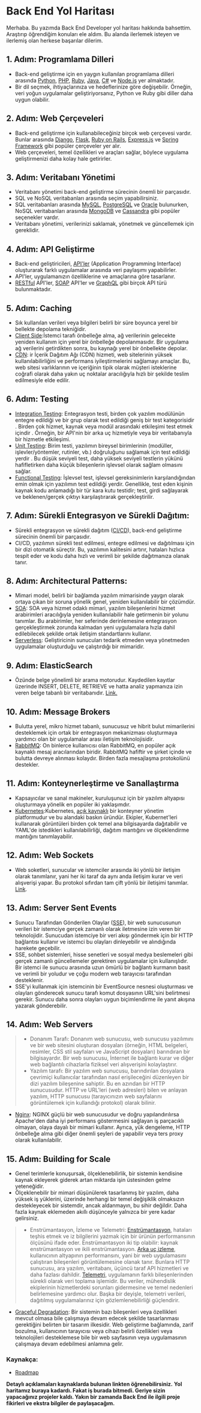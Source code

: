 # **Back End Yol Haritası**
Merhaba. Bu yazımda Back End Developer yol haritası hakkında bahsettim. Araştırıp öğrendiğim konuları ele aldım. Bu alanda ilerlemek isteyen ve ilerlemiş olan herkese başarılar dilerim.

## **1. Adım: Programlama Dilleri** 
* Back-end geliştirme için en yaygın kullanılan programlama dilleri arasında [Python](https://www.freecodecamp.org/news/how-to-learn-python/), [PHP](https://www.w3schools.com/php/), [Ruby](https://www.codecademy.com/learn/learn-ruby), [Java](https://www.codecademy.com/learn/learn-java), [C#](https://learn.microsoft.com/en-us/training/paths/get-started-c-sharp-part-1/?WT.mc_id=dotnet-35129-website) ve [Node.js](https://www.w3schools.com/nodejs/) yer almaktadır. 
* Bir dil seçmek, ihtiyaçlarınıza ve hedeflerinize göre değişebilir. Örneğin, veri yoğun uygulamalar geliştiriyorsanız, Python ve Ruby gibi diller daha uygun olabilir.

## **2. Adım: Web Çerçeveleri** 
* Back-end geliştirme için kullanabileceğiniz birçok web çerçevesi vardır. Bunlar arasında [Django](https://www.w3schools.com/django/), [Flask](https://www.tutorialspoint.com/flask/index.htm), [Ruby on Rails](https://www.jetbrains.com/ruby/promo/?source=google&medium=cpc&campaign=18219527220&term=ruby%20on%20rails%20programming&content=619457263645&gad=1&gclid=Cj0KCQjwxYOiBhC9ARIsANiEIfatgVLEZk0DFR3yE1yA6FeZUSDo_7sMM8h3fS2xd4lU--oGK-cL8awaAuwuEALw_wcB), [Express.js](https://www.javatpoint.com/expressjs-tutorial) ve [Spring Framework](https://www.tutorialspoint.com/spring/index.htm) gibi popüler çerçeveler yer alır. 
* Web çerçeveleri, temel özellikleri ve araçları sağlar, böylece uygulama geliştirmenizi daha kolay hale getirirler.

## **3. Adım: Veritabanı Yönetimi**
* Veritabanı yönetimi back-end geliştirme sürecinin önemli bir parçasıdır. 
* SQL ve NoSQL veritabanları arasında seçim yapabilirsiniz. 
* SQL veritabanları arasında [MySQL](https://www.w3schools.com/mySQl/default.asp), [PostgreSQL](https://www.postgresqltutorial.com/) ve [Oracle](https://www.oracle.com/database/) bulunurken, NoSQL veritabanları arasında [MongoDB](https://www.mongodb.com/docs/) ve [Cassandra](https://cassandra.apache.org/_/index.html) gibi popüler seçenekler vardır.
* Veritabanı yönetimi, verilerinizi saklamak, yönetmek ve güncellemek için gereklidir.

## **4. Adım: API Geliştirme**
* Back-end geliştiricileri, [API'ler](https://aws.amazon.com/tr/what-is/api/) (Application Programming Interface) oluşturarak farklı uygulamalar arasında veri paylaşımı yapabilirler. 
* API'ler, uygulamanızın özelliklerine ve amaçlarına göre tasarlanır.
* [RESTful](https://restfulapi.net/) API'ler, [SOAP](https://www.tutorialspoint.com/soap/index.htm) API'ler ve [GraphQL](https://graphql.org/) gibi birçok API türü bulunmaktadır.


## **5. Adım: Caching**
* Sık kullanılan verileri veya bilgileri belirli bir süre boyunca yerel bir bellekte depolama tekniğidir.
* [Client Side](https://www.youtube.com/watch?v=HiBDZgTNpXY):İstemci tarafı önbelleğe alma, ağ verilerinin gelecekte yeniden kullanım için yerel bir önbelleğe depolanmasıdır. Bir uygulama ağ verilerini getirdikten sonra, bu kaynağı yerel bir önbellekte depolar.
* [CDN](https://www.cloudflare.com/en-ca/learning/cdn/what-is-a-cdn/): ir İçerik Dağıtım Ağı (CDN) hizmeti, web sitelerinin yüksek kullanılabilirliğini ve performans iyileştirmelerini sağlamayı amaçlar. Bu, web sitesi varlıklarının ve içeriğinin tipik olarak müşteri isteklerine coğrafi olarak daha yakın uç noktalar aracılığıyla hızlı bir şekilde teslim edilmesiyle elde edilir.

## **6. Adım: Testing**
* [Integration Testing](https://www.guru99.com/integration-testing.html): Entegrasyon testi, birden çok yazılım modülünün entegre edildiği ve bir grup olarak test edildiği geniş bir test kategorisidir . Birden çok hizmet, kaynak veya modül arasındaki etkileşimi test etmek içindir . Örneğin, bir API'nin bir arka uç hizmetiyle veya bir veritabanıyla bir hizmetle etkileşimi.
* [Unit Testing](https://www.guru99.com/unit-testing-guide.html): Birim testi, yazılımın bireysel birimlerinin (modüller, işlevler/yöntemler, rutinler, vb.) doğruluğunu sağlamak için test edildiği yerdir . Bu düşük seviyeli test, daha yüksek seviyeli testlerin yükünü hafifletirken daha küçük bileşenlerin işlevsel olarak sağlam olmasını sağlar.
* [Functional Testing](https://www.guru99.com/functional-testing.html): İşlevsel test, işlevsel gereksinimlerin karşılandığından emin olmak için yazılımın test edildiği yerdir. Genellikle, test eden kişinin kaynak kodu anlamadığı bir tür kara kutu testidir; test, girdi sağlayarak ve beklenen/gerçek çıktıyı karşılaştırarak gerçekleştirilir.

## **7. Adım: Sürekli Entegrasyon ve Sürekli Dağıtım:**
* Sürekli entegrasyon ve sürekli dağıtım ([CI/CD](https://talentgrid.io/tr/ci-cd-nedir-en-iyi-ci-cd-araclari/)), back-end geliştirme sürecinin önemli bir parçasıdır.
* CI/CD, yazılımın sürekli test edilmesi, entegre edilmesi ve dağıtılması için bir dizi otomatik süreçtir. Bu, yazılımın kalitesini artırır, hataları hızlıca tespit eder ve kodu daha hızlı ve verimli bir şekilde dağıtmanıza olanak tanır.

## **8. Adım: Architectural Patterns:**
* Mimari model, belirli bir bağlamda yazılım mimarisinde yaygın olarak ortaya çıkan bir soruna yönelik genel, yeniden kullanılabilir bir çözümdür.
* [SOA](http://docs.oasis-open.org/soa-rm/soa-ra/v1.0/soa-ra.html): SOA veya hizmet odaklı mimari, yazılım bileşenlerini hizmet arabirimleri aracılığıyla yeniden kullanılabilir hale getirmenin bir yolunu tanımlar. Bu arabirimler, her seferinde derinlemesine entegrasyon gerçekleştirmek zorunda kalmadan yeni uygulamalara hızla dahil edilebilecek şekilde ortak iletişim standartlarını kullanır.
* [Serverless](https://www.ibm.com/topics/serverless): Geliştiricinin sunucuları tedarik etmeden veya yönetmeden uygulamalar oluşturduğu ve çalıştırdığı bir mimaridir.

## **9. Adım: ElasticSearch**
* Özünde belge yönelimli bir arama motorudur. Kaydedilen kayıtlar üzerinde INSERT, DELETE, RETRIEVE ve hatta analiz yapmanıza izin veren belge tabanlı bir veritabanıdır. [Link.](https://www.elastic.co/elasticsearch/)

## **10. Adım: Message Brokers**
* Bulutta yerel, mikro hizmet tabanlı, sunucusuz ve hibrit bulut mimarilerini desteklemek için ortak bir entegrasyon mekanizması oluşturmaya yardımcı olan bir uygulamalar arası iletişim teknolojisidir.
* [RabbitMQ](https://www.rabbitmq.com/getstarted.html): On binlerce kullanıcısı olan RabbitMQ, en popüler açık kaynaklı mesaj aracılarından biridir. RabbitMQ hafiftir ve şirket içinde ve bulutta devreye alınması kolaydır. Birden fazla mesajlaşma protokolünü destekler.

## **11. Adım: Konteynerleştirme ve Sanallaştırma** 
* Kapsayıcılar ve sanal makineler, kuruluşunuz için bir yazılım altyapısı oluşturmaya yönelik en popüler iki yaklaşımdır.
* [Kubernetes](https://kubernetes.io/docs/home/):Kubernetes, [açık kaynaklı](https://github.com/kubernetes/kubernetes) bir konteyner yönetim platformudur ve bu alandaki baskın üründür. Ekipler, Kubernet'leri kullanarak görüntüleri birden çok temel ana bilgisayarda dağıtabilir ve YAML'de istedikleri kullanılabilirliği, dağıtım mantığını ve ölçeklendirme mantığını tanımlayabilir.

## **12. Adım: Web Sockets**
* Web soketleri, sunucular ve istemciler arasında iki yönlü bir iletişim olarak tanımlanır, yani her iki taraf da aynı anda iletişim kurar ve veri alışverişi yapar. Bu protokol sıfırdan tam çift yönlü bir iletişimi tanımlar. [Link](https://www.youtube.com/watch?v=8ARodQ4Wlf4).

## **13. Adım: Server Sent Events**
* Sunucu Tarafından Gönderilen Olaylar ([SSE](https://developer.mozilla.org/en-US/docs/Web/API/Server-sent_events)), bir web sunucusunun verileri bir istemciye gerçek zamanlı olarak iletmesine izin veren bir teknolojidir. Sunucudan istemciye bir veri akışı göndermek için bir HTTP bağlantısı kullanır ve istemci bu olayları dinleyebilir ve alındığında harekete geçebilir.
* SSE, sohbet sistemleri, hisse senetleri ve sosyal medya beslemeleri gibi gerçek zamanlı güncellemeler gerektiren uygulamalar için kullanışlıdır. Bir istemci ile sunucu arasında uzun ömürlü bir bağlantı kurmanın basit ve verimli bir yoludur ve çoğu modern web tarayıcısı tarafından desteklenir.
* SSE'yi kullanmak için istemcinin bir EventSource nesnesi oluşturması ve olayları gönderecek sunucu tarafı komut dosyasının URL'sini belirtmesi gerekir. Sunucu daha sonra olayları uygun biçimlendirme ile yanıt akışına yazarak gönderebilir.

## **14. Adım: Web Servers**
> * Donanım Tarafı: Donanım web sunucusu, web sunucusu yazılımını ve bir web sitesini oluşturan dosyaları (örneğin, HTML belgeleri, resimler, CSS stil sayfaları ve JavaScript dosyaları) barındıran bir bilgisayardır. Bir web sunucusu, İnternet ile bağlantı kurar ve diğer web bağlantılı cihazlarla fiziksel veri alışverişini kolaylaştırır.
> * Yazılım tarafı: Bir yazılım web sunucusu, barındırılan dosyalara çevrimiçi kullanıcılar tarafından nasıl erişileceğini düzenleyen bir dizi yazılım bileşenine sahiptir. Bu en azından bir HTTP sunucusudur. HTTP ve URL'leri (web adresleri) bilen ve anlayan yazılım, HTTP sunucusu (tarayıcınızın web sayfalarını görüntülemek için kullandığı protokol) olarak bilinir.
* [Nginx](https://nginx.org/): NGINX güçlü bir web sunucusudur ve doğru yapılandırılırsa Apache'den daha iyi performans göstermesini sağlayan iş parçacıklı olmayan, olaya dayalı bir mimari kullanır. Ayrıca, yük dengeleme, HTTP önbelleğe alma gibi diğer önemli şeyleri de yapabilir veya ters proxy olarak kullanılabilir.


## **15. Adım: Building for Scale**
* Genel terimlerle konuşursak, ölçeklenebilirlik, bir sistemin kendisine kaynak ekleyerek giderek artan miktarda işin üstesinden gelme yeteneğidir.
* Ölçeklenebilir bir mimari düşünülerek tasarlanmış bir yazılım, daha yüksek iş yüklerini, üzerinde herhangi bir temel değişiklik olmaksızın destekleyecek bir sistemdir, ancak aldanmayın, bu sihir değildir. Daha fazla kaynak eklemeden akıllı düşünceyle yalnızca bir yere kadar gelirsiniz.
> * Enstrümantasyon, İzleme ve Telemetri: 
> [Enstrümantasyon](https://en.wikipedia.org/wiki/Instrumentation_(computer_programming)), hataları teşhis etmek ve iz bilgilerini yazmak için bir ürünün performansının ölçüsünü ifade eder. Enstrümantasyon iki tip olabilir: kaynak enstrümantasyon ve ikili enstrümantasyon.
> [Arka uç izleme](https://www.yottaa.com/performance-monitoring-backend-vs-front-end-solutions/), kullanıcının altyapının performansını, yani bir web uygulamasını çalıştıran bileşenleri görüntülemesine olanak tanır. Bunlara HTTP sunucusu, ara yazılım, veritabanı, üçüncü taraf API hizmetleri ve daha fazlası dahildir.
> [Telemetri](https://www.sumologic.com/glossary/telemetry/), uygulamanın farklı bileşenlerinden sürekli olarak veri toplama işlemidir. Bu veriler, mühendislik ekiplerinin hizmetlerdeki sorunları gidermesine ve temel nedenleri belirlemesine yardımcı olur. Başka bir deyişle, telemetri verileri, dağıtılmış uygulamalarınız için gözlemlenebilirliği güçlendirir.

* [Graceful Degradation](https://newrelic.com/blog/best-practices/design-software-for-graceful-degradation): Bir sistemin bazı bileşenleri veya özellikleri mevcut olmasa bile çalışmaya devam edecek şekilde tasarlanması gerektiğini belirten bir tasarım ilkesidir. Web geliştirme bağlamında, zarif bozulma, kullanıcının tarayıcısı veya cihazı belirli özellikleri veya teknolojileri desteklemese bile bir web sayfasının veya uygulamasının çalışmaya devam edebilmesi anlamına gelir.


### **Kaynakça:**
* [Roadmap](https://roadmap.sh/backend)

**Detaylı açıklamaları kaynaklarda bulunan linkten öğrenebilirsiniz.**
**Yol haritamız buraya kadardı. Fakat iş burada bitmedi. Geriye sizin yapacağınız projeler kaldı. Yakın bir zamanda Back End ile ilgili proje fikirleri ve ekstra bilgiler de paylaşacağım.**
